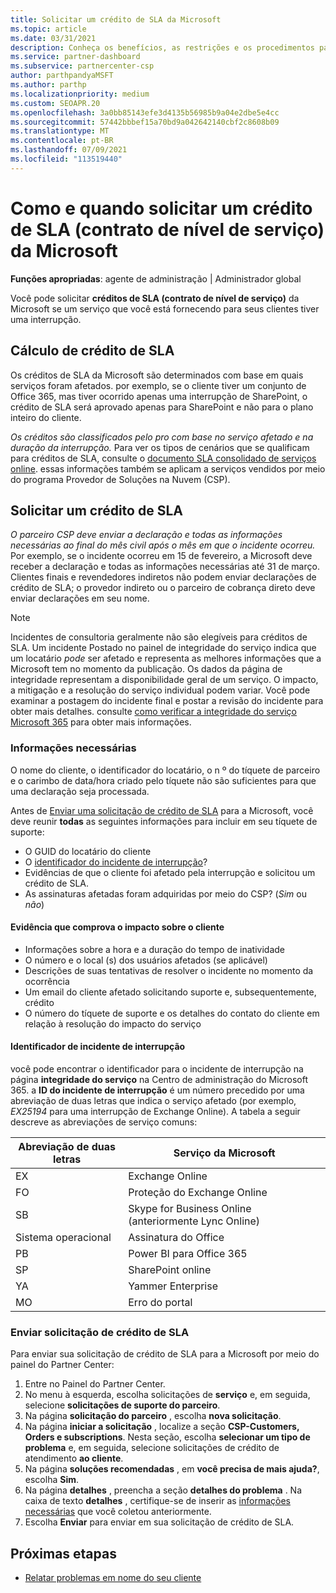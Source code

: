 ```yaml
---
title: Solicitar um crédito de SLA da Microsoft
ms.topic: article
ms.date: 03/31/2021
description: Conheça os benefícios, as restrições e os procedimentos para solicitar um crédito de SLA (contrato de nível de serviço) da Microsoft se seus clientes sofrerem uma interrupção de serviço.
ms.service: partner-dashboard
ms.subservice: partnercenter-csp
author: parthpandyaMSFT
ms.author: parthp
ms.localizationpriority: medium
ms.custom: SEOAPR.20
ms.openlocfilehash: 3a0bb85143efe3d4135b56985b9a04e2dbe5e4cc
ms.sourcegitcommit: 57442bbbef15a70bd9a042642140cbf2c8608b09
ms.translationtype: MT
ms.contentlocale: pt-BR
ms.lasthandoff: 07/09/2021
ms.locfileid: "113519440"
---
```

# <a name="how-and-when-to-request-a-service-level-agreement-sla-credit-from-microsoft"></a>Como e quando solicitar um crédito de SLA (contrato de nível de serviço) da Microsoft

**Funções apropriadas**: agente de administração | Administrador global

Você pode solicitar **créditos de SLA (contrato de nível de serviço)** da Microsoft se um serviço que você está fornecendo para seus clientes tiver uma interrupção.

## <a name="sla-credit-calculation"></a>Cálculo de crédito de SLA

Os créditos de SLA da Microsoft são determinados com base em quais serviços foram afetados. por exemplo, se o cliente tiver um conjunto de Office 365, mas tiver ocorrido apenas uma interrupção de SharePoint, o crédito de SLA será aprovado apenas para SharePoint e não para o plano inteiro do cliente.

*Os créditos são classificados pelo pro com base no serviço afetado e na duração da interrupção.* Para ver os tipos de cenários que se qualificam para créditos de SLA, consulte o [documento SLA consolidado de serviços online](http://www.microsoftvolumelicensing.com/DocumentSearch.aspx?Mode=3&DocumentTypeId=37). essas informações também se aplicam a serviços vendidos por meio do programa Provedor de Soluções na Nuvem (CSP).


## <a name="request-an-sla-credit"></a>Solicitar um crédito de SLA

*O parceiro CSP deve enviar a declaração e todas as informações necessárias ao final do mês civil após o mês em que o incidente ocorreu.* Por exemplo, se o incidente ocorreu em 15 de fevereiro, a Microsoft deve receber a declaração e todas as informações necessárias até 31 de março. Clientes finais e revendedores indiretos não podem enviar declarações de crédito de SLA; o provedor indireto ou o parceiro de cobrança direto deve enviar declarações em seu nome.

> [!NOTE]
> Incidentes de consultoria geralmente não são elegíveis para créditos de SLA. Um incidente Postado no painel de integridade do serviço indica que um locatário *pode* ser afetado e representa as melhores informações que a Microsoft tem no momento da publicação. Os dados da página de integridade representam a disponibilidade geral de um serviço. O impacto, a mitigação e a resolução do serviço individual podem variar. Você pode examinar a postagem do incidente final e postar a revisão do incidente para obter mais detalhes. consulte [como verificar a integridade do serviço Microsoft 365](/microsoft-365/enterprise/view-service-health#incidents-and-advisories) para obter mais informações.

### <a name="required-information"></a>Informações necessárias

O nome do cliente, o identificador do locatário, o n º do tíquete de parceiro e o carimbo de data/hora criado pelo tíquete não são suficientes para que uma declaração seja processada.

Antes de [Enviar uma solicitação de crédito de SLA](#submit-sla-credit-request) para a Microsoft, você deve reunir **todas** as seguintes informações para incluir em seu tíquete de suporte:

- O GUID do locatário do cliente
- O [identificador do incidente de interrupção](#outage-incident-identifier)?
- Evidências de que o cliente foi afetado pela interrupção e solicitou um crédito de SLA.
- As assinaturas afetadas foram adquiridas por meio do CSP? (*Sim* ou *não*)

#### <a name="evidence-that-proves-customer-impact"></a>Evidência que comprova o impacto sobre o cliente

- Informações sobre a hora e a duração do tempo de inatividade
- O número e o local (s) dos usuários afetados (se aplicável)
- Descrições de suas tentativas de resolver o incidente no momento da ocorrência
- Um email do cliente afetado solicitando suporte e, subsequentemente, crédito
- O número do tíquete de suporte e os detalhes do contato do cliente em relação à resolução do impacto do serviço


#### <a name="outage-incident-identifier"></a>Identificador de incidente de interrupção

você pode encontrar o identificador para o incidente de interrupção na página **integridade do serviço** na Centro de administração do Microsoft 365. a **ID do incidente de interrupção** é um número precedido por uma abreviação de duas letras que indica o serviço afetado (por exemplo, *EX25194* para uma interrupção de Exchange Online). A tabela a seguir descreve as abreviações de serviço comuns:

| Abreviação de duas letras | Serviço da Microsoft |
| ----------------------- | ----------------- |
| EX | Exchange Online |
| FO | Proteção do Exchange Online |
| SB | Skype for Business Online (anteriormente Lync Online) |
| Sistema operacional | Assinatura do Office |
| PB | Power BI para Office 365 |
| SP | SharePoint online |
| YA | Yammer Enterprise |
| MO | Erro do portal |

### <a name="submit-sla-credit-request"></a>Enviar solicitação de crédito de SLA

Para enviar sua solicitação de crédito de SLA para a Microsoft por meio do painel do Partner Center:

1. Entre no Painel do Partner Center.
2. No menu à esquerda, escolha solicitações de **serviço** e, em seguida, selecione **solicitações de suporte do parceiro**.
3. Na página **solicitação do parceiro** , escolha **nova solicitação**.
4. Na página **iniciar a solicitação** , localize a seção **CSP-Customers, Orders e subscriptions**. Nesta seção, escolha **selecionar um tipo de problema** e, em seguida, selecione solicitações de crédito de atendimento **ao cliente**.
5. Na página **soluções recomendadas** , em **você precisa de mais ajuda?**, escolha **Sim**.
6. Na página **detalhes** , preencha a seção **detalhes do problema** . Na caixa de texto **detalhes** , certifique-se de inserir as [informações necessárias](#required-information) que você coletou anteriormente.
7. Escolha **Enviar** para enviar em sua solicitação de crédito de SLA.

## <a name="next-steps"></a>Próximas etapas

- [Relatar problemas em nome do seu cliente](report-problems-on-behalf-of-a-customer.md)
